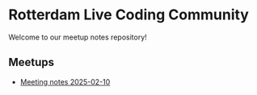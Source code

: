 # Rotterdam Live Coding Community

Welcome to our meetup notes repository!

## Meetups
- [Meeting notes 2025-02-10](notes/2025-02-10.md)
